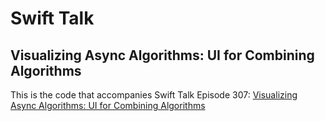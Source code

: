 # Swift Talk
## Visualizing Async Algorithms: UI for Combining Algorithms

This is the code that accompanies Swift Talk Episode 307: [Visualizing Async Algorithms: UI for Combining Algorithms](https://talk.objc.io/episodes/S01E307-visualizing-async-algorithms-ui-for-combining-algorithms)
